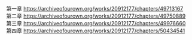 第一章 https://archiveofourown.org/works/20912177/chapters/49713167                                       
第二章 https://archiveofourown.org/works/20912177/chapters/49750889                                              
第三章 https://archiveofourown.org/works/20912177/chapters/49976660                                                                 
第四章 https://archiveofourown.org/works/20912177/chapters/50434541
